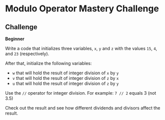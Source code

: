 # Modulo Operator Mastery Challenge

## Challenge

**Beginner**

Write a code that initializes three variables, `x`, `y` and `z` with the values `15`, `4`, and `23` (respectively).

After that, initialize the following variables:

* `w` that will hold the result of integer division of `x` by `y` 
* `v` that will hold the result of integer division of `z` by `x`
* `u` that will hold the result of integer division of `z` by `y`

Use the `//` operator for integer division. For example: `7 // 2` equals 3 (not 3.5)


Check out the result and see how different dividends and divisors affect the result.